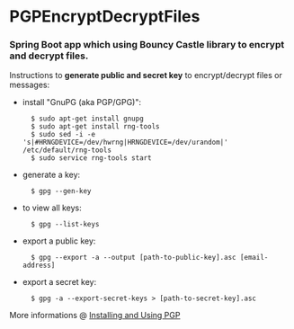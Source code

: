# PGPEncryptDecryptFiles
### Spring Boot app which using Bouncy Castle library to encrypt and decrypt files.

Instructions to **generate public and secret key** to encrypt/decrypt files or messages:

- install "GnuPG (aka PGP/GPG)": 

		$ sudo apt-get install gnupg 
		$ sudo apt-get install rng-tools 
		$ sudo sed -i -e 's|#HRNGDEVICE=/dev/hwrng|HRNGDEVICE=/dev/urandom|' /etc/default/rng-tools 
		$ sudo service rng-tools start

- generate a key: 

		$ gpg --gen-key

- to view all keys: 
	
		$ gpg --list-keys

- export a public key: 

		$ gpg --export -a --output [path-to-public-key].asc [email-address]

- export a secret key: 

		$ gpg -a --export-secret-keys > [path-to-secret-key].asc

More informations @ [Installing and Using PGP](https://nsrc.org/workshops/2014/btnog/raw-attachment/wiki/Track3Agenda/2-1-1.pgp-lab.html)
